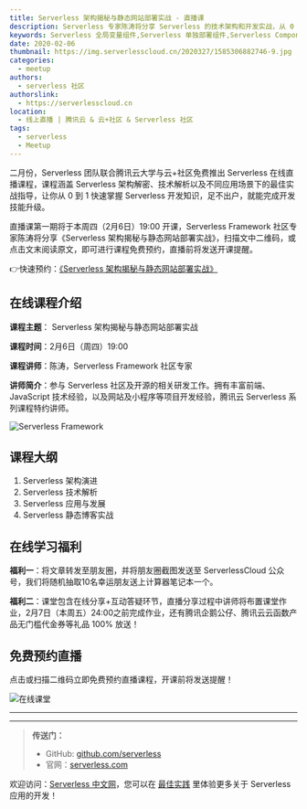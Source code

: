```yaml
---
title: Serverless 架构揭秘与静态网站部署实战 - 直播课
description: Serverless 专家陈涛将分享 Serverless 的技术架构和开发实战，从 0 到 1 快速掌握 Serverless 开发知识
keywords: Serverless 全局变量组件,Serverless 单独部署组件,Serverless Component
date: 2020-02-06
thumbnail: https://img.serverlesscloud.cn/2020327/1585306882746-9.jpg
categories:
  - meetup
authors:
  - serverless 社区
authorslink:
  - https://serverlesscloud.cn
location:
  - 线上直播 | 腾讯云 & 云+社区 & Serverless 社区
tags:
  - serverless
  - Meetup
---
```


二月份，Serverless 团队联合腾讯云大学与云+社区免费推出 Serverless 在线直播课程，课程涵盖 Serverless 架构解密、技术解析以及不同应用场景下的最佳实战指导，让你从 0 到 1 快速掌握 Serverless 开发知识，足不出户，就能完成开发技能升级。

直播课第一期将于本周四（2月6日）19:00 开课，Serverless Framework 社区专家陈涛将分享《Serverless 架构揭秘与静态网站部署实战》，扫描文中二维码，或点击文末阅读原文，即可进行课程免费预约，直播前将发送开课提醒。

👉快速预约：[《Serverless 架构揭秘与静态网站部署实战》](https://cloud.tencent.com/edu/learning/live-1879)

## 在线课程介绍

**课程主题**： Serverless 架构揭秘与静态网站部署实战

**课程时间**：2月6日（周四）19:00

**课程讲师**：陈涛，Serverless Framework 社区专家

**讲师简介**：参与 Serverless 社区及开源的相关研发工作。拥有丰富前端、JavaScript 技术经验，以及网站及小程序等项目开发经验，腾讯云 Serverless 系列课程特约讲师。

![Serverless Framework](https://video-1253970226.cos.ap-chengdu.myqcloud.com/c3b4a2e3-6877-4a38-aca1-bb9650f12386_%E5%89%AF%E6%9C%AC.jpg)

## 课程大纲

1. Serverless 架构演进
2. Serverless 技术解析
3. Serverless 应用与发展
4. Serverless 静态博客实战

## 在线学习福利

**福利一**：将文章转发至朋友圈，并将朋友圈截图发送至 ServerlessCloud 公众号，我们将随机抽取10名幸运朋友送上计算器笔记本一个。

**福利二**：课堂包含在线分享+互动答疑环节，直播分享过程中讲师将布置课堂作业，2月7日（本周五）24:00之前完成作业，还有腾讯企鹅公仔、腾讯云云函数产品无门槛代金券等礼品 100% 放送！

## 免费预约直播

点击或扫描二维码立即免费预约直播课程，开课前将发送提醒！

![在线课堂](https://video-1253970226.cos.ap-chengdu.myqcloud.com/%E4%BA%8C%E7%BB%B4%E7%A0%81%E5%9B%BE%E7%89%87_2%E6%9C%885%E6%97%A517%E6%97%B634%E5%88%8631%E7%A7%92.png)



---
<div id='scf-deploy-iframe-or-md'></div>

---

> **传送门：**
> - GitHub: [github.com/serverless](https://github.com/serverless/serverless/blob/master/README_CN.md)
> - 官网：[serverless.com](https://serverless.com/)

欢迎访问：[Serverless 中文网](https://serverlesscloud.cn/)，您可以在 [最佳实践](https://serverlesscloud.cn/best-practice) 里体验更多关于 Serverless 应用的开发！
